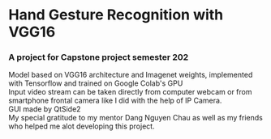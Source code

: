 # Hand Gesture Recognition with VGG16
### A project for Capstone project semester 202
Model based on VGG16 architecture and Imagenet weights, implemented with Tensorflow and trained on Google Colab's GPU <br>
Input video stream can be taken directly from computer webcam or from smartphone frontal camera like I did with the help of IP Camera. 
<br>
GUI made by QtSide2
<br>
My special gratitude to my mentor Dang Nguyen Chau as well as my friends who helped me alot developing this project.
